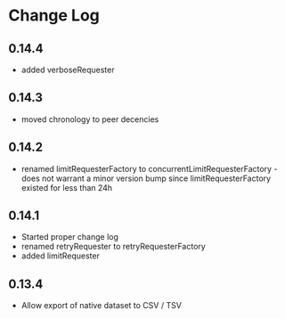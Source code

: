 # Change Log

## 0.14.4

* added verboseRequester

## 0.14.3

* moved chronology to peer decencies

## 0.14.2

* renamed limitRequesterFactory to concurrentLimitRequesterFactory - does not warrant a minor version bump since limitRequesterFactory existed for less than 24h

## 0.14.1

* Started proper change log
* renamed retryRequester to retryRequesterFactory
* added limitRequester

## 0.13.4

* Allow export of native dataset to CSV / TSV
